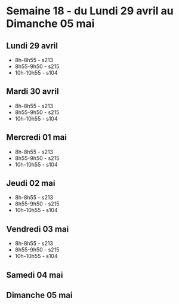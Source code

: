 # Semaine 18 - du Lundi 29 avril au Dimanche 05 mai


## Lundi 29 avril

* 8h-8h55 - s213
* 8h55-9h50 - s215
* 10h-10h55 - s104

## Mardi 30 avril

* 8h-8h55 - s213
* 8h55-9h50 - s215
* 10h-10h55 - s104

## Mercredi 01 mai

* 8h-8h55 - s213
* 8h55-9h50 - s215
* 10h-10h55 - s104

## Jeudi 02 mai

* 8h-8h55 - s213
* 8h55-9h50 - s215
* 10h-10h55 - s104

## Vendredi 03 mai

* 8h-8h55 - s213
* 8h55-9h50 - s215
* 10h-10h55 - s104

## Samedi 04 mai


## Dimanche 05 mai

